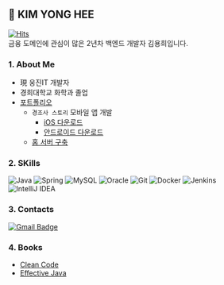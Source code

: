 ## 🌱 KIM YONG HEE
[![Hits](https://hits.seeyoufarm.com/api/count/incr/badge.svg?url=https%3A%2F%2Fgithub.com%2Fdjdjdddd&count_bg=%2379C83D&title_bg=%23555555&icon=&icon_color=%23E7E7E7&title=hits&edge_flat=false)](https://hits.seeyoufarm.com)
<br>
금융 도메인에 관심이 많은 2년차 백엔드 개발자 김용희입니다.

### 1. About Me
- 現 웅진IT 개발자
- 경희대학교 화학과 졸업
- [포트폴리오](https://djdjdddd.com/portfolio/yong/)
  - `경조사 스토리` 모바일 앱 개발
    - [iOS 다운로드](https://apps.apple.com/kr/app/%EA%B2%BD%EC%A1%B0%EC%82%AC-%EC%8A%A4%ED%86%A0%EB%A6%AC/id6605927117)
    - [안드로이드 다운로드](https://play.google.com/store/apps/details?id=com.helpyoumove.help_you_move_front&pcampaignid=web_share)
  - [홈 서버 구축](https://github.com/djdjdddd/TIL/tree/main/01.%20%ED%99%88%20%EC%84%9C%EB%B2%84)

<!--
- 미래산업 인재육성 컨퍼런스 "VALUE UP" 공모전 우수상
-->

### 2. SKills
![Java](https://img.shields.io/badge/Java-007396.svg?&style=flat-square&logo=Java&logoColor=white)
![Spring](https://img.shields.io/badge/Spring-6DB33F.svg?&style=flat-square&logo=Spring&logoColor=white)
![MySQL](https://img.shields.io/badge/MySQL-4479A1.svg?&style=flat-square&logo=MySQL&logoColor=white)
![Oracle](https://img.shields.io/badge/Oracle-F80000.svg?&style=flat-square&logo=Oracle&logoColor=white)
![Git](https://img.shields.io/badge/Git-F05032.svg?&style=flat-square&logo=Git&logoColor=white)
![Docker](https://img.shields.io/badge/docker-%230db7ed.svg?style=flat-squar&logo=docker&logoColor=white)
![Jenkins](https://img.shields.io/badge/jenkins-%232C5263.svg?style=flat-squar&logo=jenkins&logoColor=white)
![IntelliJ IDEA](https://img.shields.io/badge/IntelliJIDEA-000000.svg?style=flat-square&logo=intellij-idea&logoColor=white)

### 3. Contacts
[![Gmail Badge](https://img.shields.io/badge/Gmail-d14836?style=flat-square&logo=Gmail&logoColor=white&link=mailto:djdj2297@gmail.com)](mailto:djdj2297@gmail.com)

### 4. Books
- [Clean Code](https://github.com/djdjdddd/TIL/blob/main/07.%20Books/CleanCode.md)
- [Effective Java](https://github.com/djdjdddd/TIL/tree/main/02.%20Backend/Java/Effective_Java)

<!--
## 🛠️ Skills
### Platforms & Languages
#### 1) Backend
![Java](https://img.shields.io/badge/Java-007396.svg?&style=flat-square&logo=Java&logoColor=white)
![Spring](https://img.shields.io/badge/Spring-6DB33F.svg?&style=flat-square&logo=Spring&logoColor=white)
![Spring Boot](https://img.shields.io/badge/SpringBoot-6DB33F.svg?&style=flat-square&logo=SpringBoot&logoColor=white)
![MySQL](https://img.shields.io/badge/MySQL-4479A1.svg?&style=flat-square&logo=MySQL&logoColor=white)
![Oracle](https://img.shields.io/badge/Oracle-F80000.svg?&style=flat-square&logo=Oracle&logoColor=white)

#### 2) DevOps
🗄️[홈 서버](https://github.com/djdjdddd/TIL/tree/main/01.%20%ED%99%88%20%EC%84%9C%EB%B2%84)🗄️
![Docker](https://img.shields.io/badge/docker-%230db7ed.svg?style=flat-squar&logo=docker&logoColor=white)
![Jenkins](https://img.shields.io/badge/jenkins-%232C5263.svg?style=flat-squar&logo=jenkins&logoColor=white)

#### 3) Frontend
![JavaScript](https://img.shields.io/badge/JavaScript-F7DF1E.svg?&style=flat-square&logo=JavaScript&logoColor=white)
![Flutter](https://img.shields.io/badge/Flutter-%2302569B.svg?style=flat-square&logo=Flutter&logoColor=white)
![Dart](https://img.shields.io/badge/dart-%230175C2.svg?style=flat-square&logo=dart&logoColor=white)
-->

<!-- ![React](https://img.shields.io/badge/React-61DAFB.svg?&style=flat-square&logo=React&logoColor=white) -->

<!--
### Tools
![IntelliJ IDEA](https://img.shields.io/badge/IntelliJIDEA-000000.svg?style=flat-square&logo=intellij-idea&logoColor=white)
![Eclipse IDE](https://img.shields.io/badge/Eclipse%20IDE-2C2255.svg?&style=flat-square&logo=Eclipse%20IDE&logoColor=white)
![Git](https://img.shields.io/badge/Git-F05032.svg?&style=flat-square&logo=Git&logoColor=white)
-->
<!--
![Android Studio](https://img.shields.io/badge/Android%20Studio-3DDC84.svg?&style=flat-square&logo=Android%20Studio&logoColor=white)
![Visual Studio Code](https://img.shields.io/badge/Visual%20Studio%20Code-007ACC.svg?&style=flat-square&logo=Visual%20Studio%20Code&logoColor=white)
![Expo](https://img.shields.io/badge/Expo-000020.svg?&style=flat-square&logo=Expo&logoColor=white)
-->

<!--
## :mailbox_with_mail: Contacts
[![Gmail Badge](https://img.shields.io/badge/Gmail-d14836?style=flat-square&logo=Gmail&logoColor=white&link=mailto:djdj2297@gmail.com)](mailto:djdj2297@gmail.com)
-->
<!--
[![Notion Badge](http://img.shields.io/badge/Notion-black?style=flat-square&logo=Notion&link=https://www.notion.so/2-AssetManager-8ccc35d124904f08a20a61b1aa995601)](https://www.notion.so/2-AssetManager-8ccc35d124904f08a20a61b1aa995601)
-->

<!--
**djdjdddd/djdjdddd** is a ✨ _special_ ✨ repository because its `README.md` (this file) appears on your GitHub profile.

Here are some ideas to get you started:

- 🔭 I’m currently working on ...
- 🌱 I’m currently learning ...
- 👯 I’m looking to collaborate on ...
- 🤔 I’m looking for help with ...
- 💬 Ask me about ...
- 📫 How to reach me: ...
- 😄 Pronouns: ...
- ⚡ Fun fact: ...
-->
